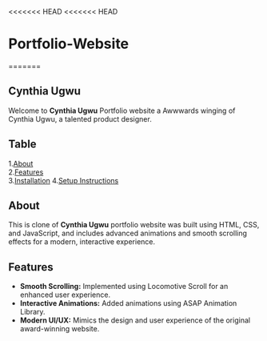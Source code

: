 <<<<<<< HEAD
<<<<<<< HEAD
# Portfolio-Website
=======
## Cynthia Ugwu
Welcome to **Cynthia Ugwu** Portfolio website a Awwwards winging of Cynthia Ugwu, a talented product designer.

## Table 
1.[About](#about)  
2.[Features](#features)  
3.[Installation](#installation)
4.[Setup Instructions](#SetupInstructions) 

## About
This is clone of **Cynthia Ugwu** portfolio website was built using HTML, CSS, and JavaScript, and includes advanced animations and smooth scrolling effects for a modern, interactive experience.

## Features
- **Smooth Scrolling:** Implemented using Locomotive Scroll for an enhanced user experience.
- **Interactive Animations:** Added animations using ASAP Animation Library.
- **Modern UI/UX:** Mimics the design and user experience of the original award-winning website.


